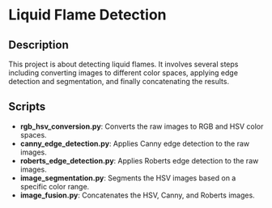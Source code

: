 # Liquid Flame Detection

## Description

This project is about detecting liquid flames. It involves several steps including converting images to different color spaces, applying edge detection and segmentation, and finally concatenating the results.

## Scripts

- **rgb_hsv_conversion.py**: Converts the raw images to RGB and HSV color spaces.
- **canny_edge_detection.py**: Applies Canny edge detection to the raw images.
- **roberts_edge_detection.py**: Applies Roberts edge detection to the raw images.
- **image_segmentation.py**: Segments the HSV images based on a specific color range.
- **image_fusion.py**: Concatenates the HSV, Canny, and Roberts images.
